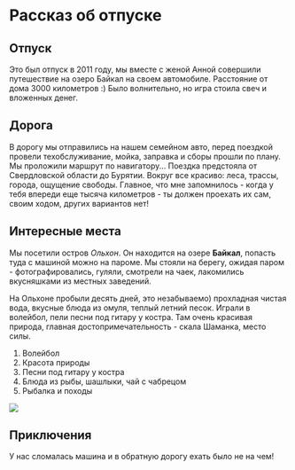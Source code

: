# Рассказ об отпуске

## Отпуск

Это был отпуск в 2011 году, мы вместе с женой Анной совершили путешествие на озеро Байкал на своем автомобиле. Расстояние от дома 3000 километров :) Было волнительно, но игра стоила свеч и вложенных денег.
 
## Дорога

В дорогу мы отправились на нашем семейном авто, перед поездкой провели техобслуживание, мойка, заправка и сборы прошли по плану. Мы проложили маршрут по навигатору...
Поездка предстояла от Свердловской области до Бурятии. 
Вокруг все красиво: леса, трассы, города, ощущение свободы. Главное, что мне запомнилось - когда у тебя впереди еще тысяча километров - ты должен проехать их сам, своим ходом, других вариантов нет!

## Интересные места

Мы посетили остров *Ольхон*. Он находится на озере __Байкал__, попасть туда с машиной можно на пароме. Мы стояли на берегу, ожидая паром - фотографировались, гуляли, смотрели на чаек, лакомились вкусняшками из местных заведений.

На Ольхоне пробыли десять дней, это незабываемо) прохладная чистая вода, вкусные блюда из омуля, теплый летний песок. Играли в волейбол, пели песни под гитару у костра. Там очень красивая природа, главная достопримечательность - скала Шаманка, место силы.

1. Волейбол
2. Красота природы
3. Песни под гитару у костра
4. Блюда из рыбы, шашлыки, чай с чабрецом
5. Рыбалка и походы

![](baikal.jpg)

## Приключения

У нас сломалась машина и в обратную дорогу ехать было не на чем!